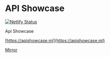 # API Showcase
[![Netlify Status](https://api.netlify.com/api/v1/badges/e8d81c52-7868-407d-9fc6-be56d03dd860/deploy-status)](https://app.netlify.com/sites/apishowcase/deploys)

Api Showcase

[https://apishowcase.ml](https://apishowcase.ml)

[Mirror](https://apishowcase.netlify.com)
